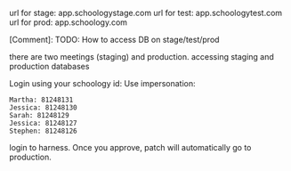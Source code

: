 url for stage: app.schoologystage.com
url for test: app.schoologytest.com
url for prod: app.schoology.com

[Comment]: TODO: How to access DB on stage/test/prod

there are two meetings (staging) and production. 
accessing staging and production databases

Login using your schoology id: 
Use impersonation:

```Admin: 80701649
Martha: 81248131
Jessica: 81248130
Sarah: 81248129
Jessica: 81248127
Stephen: 81248126
```

login to harness. Once you approve, patch will automatically go to production. 